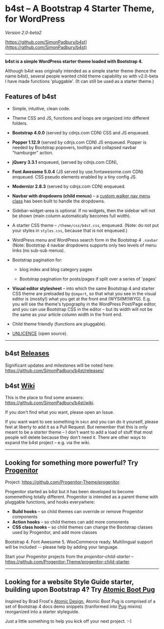 # b4st – A Bootstrap 4 Starter Theme, for WordPress

*Version 2.0-beta2*

[https://github.com/SimonPadbury/b4st](https://github.com/SimonPadbury/b4st)

------------------

**b4st is a simple WordPress starter theme loaded with Bootstrap 4.**

Although b4st was originally intended as a simple starter theme (hence the name b4st), several people wanted child theme capability so with v2.0-beta I have made functions 'pluggable'. (It can still be used as a starter theme.)

## Features of b4st

* Simple, intuitive, clean code.

* Theme CSS and JS, functions and loops are organized into different folders.

* **Bootstrap 4.0.0** (served by cdnjs.com CDN) CSS and JS enqueued.

* **Popper 1.12.9** (served by cdnjs.com CDN) JS enqueued. Popper is needed by Bootstrap popovers, tooltips and collapsed navbar "hamburger" action.

* **jQuery 3.3.1** enqueued, (served by cdnjs.com CDN),

* **Font Awesome 5.0.4** (JS served by use.fontawesome.com CDN) enqueued. CSS pseudo elements enabled by a tiny config JS.

* **Modernizr 2.8.3** (served by cdnjs.com CDN) enqueued.

* **Navbar with dropdowns (child menus)** – a [custom walker nav menu class](https://github.com/SimonPadbury/b4st/blob/master/functions/navbar.php) has been built to handle the dropdowns.

* Sidebar-widget-area is optional. If no widgets, then the sidebar will not be shown (main column automatically becomes full width).

* A starter CSS theme – `/theme/css/b4st.css`, enqueued. (Note: do not put your styles in `styles.css`, because that is not enqueued.)

* WordPress menu and WordPress search form in the Bootstrap 4 `.navbar` (Note: Bootstrap 4 navbar dropdowns supports only two levels of menu links (no sub-sub menus).

* Bootstrap pagination for:

  * blog index and blog category pages

  * Bootstrap pagination for posts/pages if split over a series of 'pages'

* **Visual editor stylesheet** – into which the same Bootstrap 4 and starter CSS theme are preloaded by `@import`, so that what you see in the visual editor is (mostly!) what you get at the front end (WYSI(M!)WYG). E.g. you will see the theme's typography in the WordPress Post/Page editor, and you can use Bootstrap CSS in the editor – but its width will not be the same as your article column width in the front end.

* Child theme friendly (functions are pluggable).

* [UNLICENCE](http://unlicense.org) (open source).

---

## b4st [Releases](https://github.com/SimonPadbury/b4st/releases/)

Significant updates and milestones will be noted here: https://github.com/SimonPadbury/b4st/releases/

## b4st [Wiki](https://github.com/SimonPadbury/b4st/wiki)

This is the place to find some answers: https://github.com/SimonPadbury/b4st/wiki.

If you don't find what you want, please open an Issue.

If you want want to see something in `b4st` and you can do it yourself, please feel at liberty to add it as a Pull Request. But remember that this is only meant to be a _starter_ theme – I don't want to add a load of stuff that most people will delete because they don't need it. There are other ways to expand the b4st project – e.g. via the wiki.

---

## Looking for something more powerful? Try [Progenitor](https://github.com/Progenitor-Theme/)

Project: https://github.com/Progenitor-Theme/progenitor. 

Progenitor started as b4st but it has been developed to become somemething totally different. Progenitor is intended as a parent theme with pluggable functions, and hooks everywhere:

* **Build hooks** – so child themes can override or remove Progenitor components
* **Action hooks** – so child themes can add more comonents
* **CSS class hooks** – so child themes can change the Bootstrap classes used by Progenitor, and add more classes

Bootstrap 4. Font Awesome 5. WooCommerce ready. Multilingual support will be included -- please help by adding your language.

Start your Progenitor projects from the *projenitor-child-starter* – https://github.com/Progenitor-Theme/progenitor-child-starter.

---

## Looking for a website Style Guide starter, building upon Bootstrap 4? Try [Atomic Boot Pug](https://github.com/SimonPadbury/Atomic-Boot-Pug)

Inspired by Brad Frost's [Atomic Design](http://atomicdesign.bradfrost.com/), Atomic Boot Pug is comprised of a set of Bootstrap 4 docs demo snippets (tranformed into [Pug](https://pugjs.org/api/getting-started.html) mixins) reorganized into a starter styleguide.

Just a little something to help you kick off your next project. :-)
